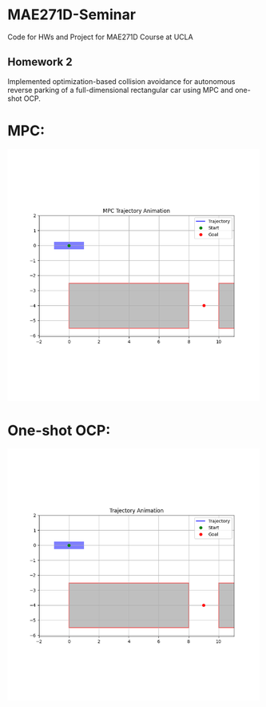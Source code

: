 # MAE271D-Seminar
Code for HWs and Project for MAE271D Course at UCLA


## Homework 2
Implemented optimization-based collision avoidance for autonomous reverse parking of a full-dimensional rectangular car using MPC and one-shot OCP.

# MPC:
![MPC+OBCA](mpc_trajectory.gif)

# One-shot OCP:
![OCP+OBCA](ocp_trajectory.gif)
